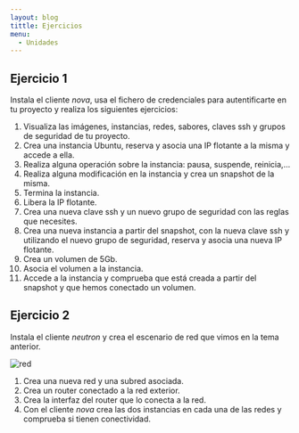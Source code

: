 ```yaml
---
layout: blog
tittle: Ejercicios
menu:
  - Unidades
---
```

## Ejercicio 1

Instala el cliente *nova*, usa el fichero de credenciales para autentificarte en tu proyecto y realiza los siguientes ejercicios:

1. Visualiza las imágenes, instancias, redes, sabores, claves ssh y grupos de seguridad de tu proyecto.
2. Crea una instancia Ubuntu, reserva y asocia una IP flotante a la misma y accede a ella.
3. Realiza alguna operación sobre la instancia: pausa, suspende, reinicia,...
4. Realiza alguna modificación en la instancia y crea un snapshot de la misma.
5. Termina la instancia.
6. Libera la IP flotante.
7. Crea una nueva clave ssh y un nuevo grupo de seguridad con las reglas que necesites.
8. Crea una nueva instancia a partir del snapshot, con la nueva clave ssh y utilizando el nuevo grupo de seguridad, reserva y asocia una nueva IP flotante.
9. Crea un volumen de 5Gb.
10. Asocia el volumen a la instancia.
11. Accede a la instancia y comprueba que está creada a partir del snapshot y que hemos conectado un volumen.

## Ejercicio 2

Instala el cliente *neutron* y crea el escenario de red que vimos en la tema anterior.

![red](img/red3.png)

1. Crea una nueva red y una subred asociada.
2. Crea un router conectado a la red exterior.
3. Crea la interfaz del router que lo conecta a la red.
4. Con el cliente *nova* crea las dos instancias en cada una de las redes y comprueba si tienen conectividad.


